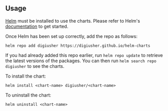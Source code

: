 ## Usage

[Helm](https://helm.sh) must be installed to use the charts.  Please refer to
Helm's [documentation](https://helm.sh/docs) to get started.

Once Helm has been set up correctly, add the repo as follows:
```
helm repo add digiusher https://digiusher.github.io/helm-charts
```
If you had already added this repo earlier, run `helm repo update` to retrieve
the latest versions of the packages.  You can then run `helm search repo
digiusher` to see the charts.

To install the <chart-name> chart:
```
helm install <chart-name> digiusher/<chart-name>
```
To uninstall the chart:
```
helm uninstall <chart-name>
```
